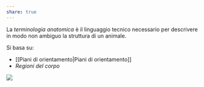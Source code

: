```yaml
---
share: true
---
```

La *terminologia anatomica* è il linguaggio tecnico necessario per descrivere in modo non ambiguo la struttura di un animale.

Si basa su:
- [[Piani di orientamento|Piani di orientamento]]
- *Regioni del corpo*

![](7a3e9818a56a7a51af5695bdc6118c31_MD5%201.png)